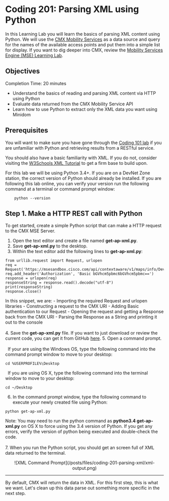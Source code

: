 
# Coding 201: Parsing XML using Python #

In this Learning Lab you will learn the basics of parsing XML content using Python.  We will use the [CMX Mobility Services](https://developer.cisco.com/site/cmx-mobility-services/ "CMX Mobility Services") as a data source and query for the names of the available access points and put them into a simple list for display.  If you want to dig deeper into CMX, review the [Mobility Services Engine (MSE) Learning Lab](lab/cmx/step/1).


## Objectives ##

Completion Time: 20 minutes

* Understand the basics of reading and parsing XML content via HTTP using Python
* Evaluate data returned from the CMX Mobility Service API
* Learn how to use Python to extract only the XML data you want using Minidom


## Prerequisites

You will want to make sure you have gone through the [Coding 101 lab](lab/coding-101-rest-basics/step/1 "Coding 101 Lab") if you are unfamiliar with Python and retrieving results from a RESTful service.

You should also have a basic familiarity with XML.  If you do not, consider visiting the [W3Schools XML Tutorial](http://www.w3schools.com/xml "W3Schools XML Tutorial") to get a firm base to build upon.

For this lab we will be using Python 3.4+.  If you are on a DevNet Zone station, the correct version of Python should already be installed.  If you are following this lab online, you can verify your version run the following command at a terminal or command prompt window:
```
    python --version
```

## Step 1. Make a HTTP REST call with Python

To get started, create a simple Python script that can make a HTTP request to the CMX MSE Server.

1. Open the text editor and create a file named **get-ap-xml.py**.
2. Save **get-ap-xml.py** to the desktop.
3. Within the text editor add the following lines to **get-ap-xml.py**:
```
from urllib.request import Request, urlopen
req = Request('https://msesandbox.cisco.com/api/contextaware/v1/maps/info/DevNetCampus/DevNetBuilding/DevNetZone')
req.add_header('Authorization', 'Basic bGVhcm5pbmc6bGVhcm5pbmc==')
response = urlopen(req)
responseString = response.read().decode("utf-8")
print(responseString)
response.close()
```
In this snippet, we are:
	-  Importing the required Request and urlopen libraries
	-  Constructing a request to the CMX URI
	-  Adding Basic authentication to our Request
	-  Opening the request and getting a Response back from the CMX URI
	-  Parsing the Response as a String and printing it out to the console
<br/>
<br/>
4. Save the **get-ap-xml.py** file.  If you want to just download or review the current code, you can get it from GitHub <a href="https://github.com/CiscoDevNet/coding-skills-sample-code/blob/master/coding201-parsing-xml/get-ap-xml-1.py" target="_blank">here</a>.
5. Open a command prompt.<br/><br/>
&nbsp;&nbsp;If your are using the Windows OS, type the following command into the command prompt window to move to your desktop:
```
cd %USERPROFILE%\Desktop
```
&nbsp;&nbsp;If you are using OS X, type the following command into the terminal window to move to your desktop:
```
cd ~/Desktop
```
6. In the command prompt window, type the following command to execute your newly created file using Python:
```
python get-ap-xml.py
```
Note: You may need to run the python command as **python3.4 get-ap-xml.py** on OS X to force using the 3.4 version of Python.  If you get any errors, verify the version of python being executed and double-check the code.
<br/>
<br/>
7. When you run the Python script, you should get an screen full of XML data returned to the terminal.


<div style="text-align:center" markdown="1">
![XML Command Prompt](/posts/files/coding-201-parsing-xml/xml-output.png)
</div>

----------

By default, CMX will return the data in XML.  For this first step, this is what we want.  Let's clean up this data parse out something more specific in the next step.
